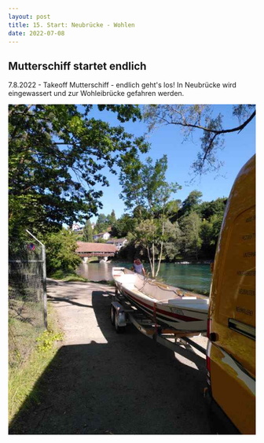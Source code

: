 ```yaml
---
layout: post
title: 15. Start: Neubrücke - Wohlen
date: 2022-07-08
---
```


## Mutterschiff startet endlich ##

7.8.2022 - Takeoff Mutterschiff - endlich geht's los! In Neubrücke wird eingewassert und zur Wohleibrücke gefahren werden.

[![Einwassern](/img/20220711_ms_res__0.jpg)](/img/20220711_ms_res__0.jpg)
